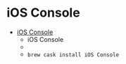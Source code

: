 # iOS Console
- [iOS Console](https://lemonjar.com/iosconsole/)
  -  iOS Console
  - 
  - `brew cask install iOS Console`

